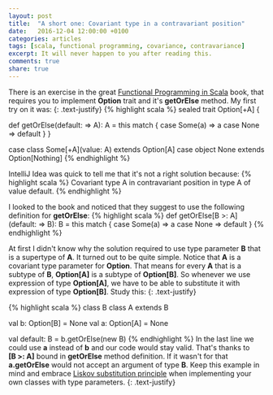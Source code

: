 ```yaml
---
layout: post
title:  "A short one: Covariant type in a contravariant position"
date:   2016-12-04 12:00:00 +0100
categories: articles
tags: [scala, functional programming, covariance, contravariance]
excerpt: It will never happen to you after reading this.
comments: true
share: true
---
```

There is an exercise in the great [Functional Programming in Scala][functional-programming-in-scala-affiliate-link] book, that requires you to
implement **Option** trait and it's **getOrElse** method.
My first try on it was:
{: .text-justify}
{% highlight scala %}
sealed trait Option[+A] {

  def getOrElse(default: => A): A = this match {
    case Some(a) => a
    case None => default
  }
}

case class Some[+A](value: A) extends Option[A]
case object None extends Option[Nothing]
{% endhighlight %}

IntelliJ Idea was quick to tell me that it's not a right solution because:
{% highlight scala %}
Covariant type A in contravariant position in type A of value default.
{% endhighlight %}

I looked to the book and noticed that they suggest to use the following definition for **getOrElse**:
{% highlight scala %}
def getOrElse[B >: A](default: => B): B = this match {
  case Some(a) => a
  case None => default
}
{% endhighlight %}

At first I didn't know why the solution required to use type parameter **B** that is a supertype of **A**.
It turned out to be quite simple.
Notice that **A** is a covariant type parameter for **Option**.
That means for every **A** that is a subtype of **B**, **Option[A]** is a subtype of **Option[B]**.
So whenever we use expression of type **Option[A]**, we have to be able to substitute it with expression of type **Option[B]**.
Study this:
{: .text-justify}

{% highlight scala %}
class B
class A extends B

val b: Option[B] = None
val a: Option[A] = None

val default: B = b.getOrElse(new B)
{% endhighlight %}
In the last line we could use **a** instead of **b** and our code would stay valid. That's thanks to <nobr><b>[B >: A]</b></nobr> bound in **getOrElse** method definition. If it wasn't for that **a.getOrElse** would not accept an argument of type **B**. Keep this example in mind and embrace [Liskov substitution principle][liskov-substitution-principle] when implementing your own classes with type parameters.
{: .text-justify}

[functional-programming-in-scala-affiliate-link]: https://www.amazon.com/gp/product/1617290653/ref=as_li_tl?ie=UTF8&camp=1789&creative=9325&creativeASIN=1617290653&linkCode=as2&tag=pawelgebal-20&linkId=f3ec949cadbc0ff936a5aae1dcc51c0a
[liskov-substitution-principle]:https://en.wikipedia.org/wiki/Liskov_substitution_principle
